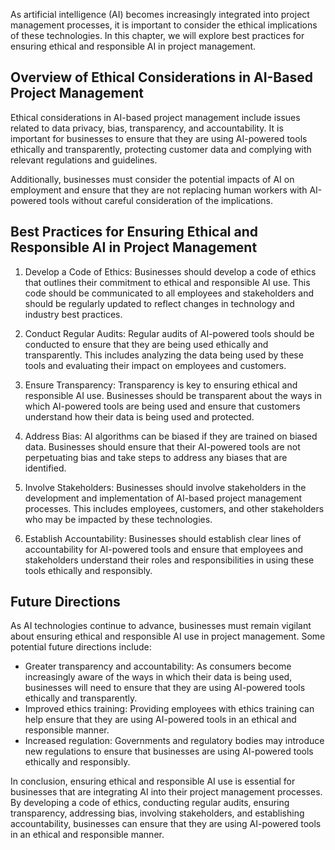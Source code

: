 
As artificial intelligence (AI) becomes increasingly integrated into project management processes, it is important to consider the ethical implications of these technologies. In this chapter, we will explore best practices for ensuring ethical and responsible AI in project management.

Overview of Ethical Considerations in AI-Based Project Management
-----------------------------------------------------------------

Ethical considerations in AI-based project management include issues related to data privacy, bias, transparency, and accountability. It is important for businesses to ensure that they are using AI-powered tools ethically and transparently, protecting customer data and complying with relevant regulations and guidelines.

Additionally, businesses must consider the potential impacts of AI on employment and ensure that they are not replacing human workers with AI-powered tools without careful consideration of the implications.

Best Practices for Ensuring Ethical and Responsible AI in Project Management
----------------------------------------------------------------------------

1. Develop a Code of Ethics: Businesses should develop a code of ethics that outlines their commitment to ethical and responsible AI use. This code should be communicated to all employees and stakeholders and should be regularly updated to reflect changes in technology and industry best practices.

2. Conduct Regular Audits: Regular audits of AI-powered tools should be conducted to ensure that they are being used ethically and transparently. This includes analyzing the data being used by these tools and evaluating their impact on employees and customers.

3. Ensure Transparency: Transparency is key to ensuring ethical and responsible AI use. Businesses should be transparent about the ways in which AI-powered tools are being used and ensure that customers understand how their data is being used and protected.

4. Address Bias: AI algorithms can be biased if they are trained on biased data. Businesses should ensure that their AI-powered tools are not perpetuating bias and take steps to address any biases that are identified.

5. Involve Stakeholders: Businesses should involve stakeholders in the development and implementation of AI-based project management processes. This includes employees, customers, and other stakeholders who may be impacted by these technologies.

6. Establish Accountability: Businesses should establish clear lines of accountability for AI-powered tools and ensure that employees and stakeholders understand their roles and responsibilities in using these tools ethically and responsibly.

Future Directions
-----------------

As AI technologies continue to advance, businesses must remain vigilant about ensuring ethical and responsible AI use in project management. Some potential future directions include:

* Greater transparency and accountability: As consumers become increasingly aware of the ways in which their data is being used, businesses will need to ensure that they are using AI-powered tools ethically and transparently.
* Improved ethics training: Providing employees with ethics training can help ensure that they are using AI-powered tools in an ethical and responsible manner.
* Increased regulation: Governments and regulatory bodies may introduce new regulations to ensure that businesses are using AI-powered tools ethically and responsibly.

In conclusion, ensuring ethical and responsible AI use is essential for businesses that are integrating AI into their project management processes. By developing a code of ethics, conducting regular audits, ensuring transparency, addressing bias, involving stakeholders, and establishing accountability, businesses can ensure that they are using AI-powered tools in an ethical and responsible manner.
